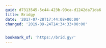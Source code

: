 ```yaml
---
guid: d7313545-5c44-423b-93ca-d1242da71da6
title: Bridgy
date: '2017-07-28T17:44:08+00:00'
changed: '2019-09-24T14:34:33+00:00'


bookmark_of: 'https://brid.gy/'
---
```




